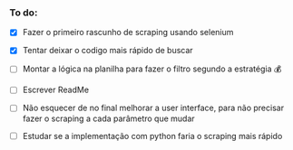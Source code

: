 ### To do:
- [x] Fazer o primeiro rascunho de scraping usando selenium
- [x] Tentar deixar o codigo mais rápido de buscar
- [ ] Montar a lógica na planilha para fazer o filtro segundo a estratégia :moneybag:
- [ ] Escrever ReadMe
- [ ] Não esquecer de no final melhorar a user interface, para não precisar fazer o scraping a cada parâmetro que mudar
- [ ] Estudar se a implementação com python faria o scraping mais rápido


